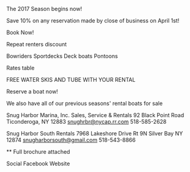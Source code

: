 
The 2017 Season begins now!

Save 10% on any reservation made by close of business on April 1st!

Book Now!

Repeat renters discount

Bowriders
Sportdecks
Deck boats
Pontoons

Rates table


FREE WATER SKIS AND TUBE WITH YOUR RENTAL

Reserve a boat now!

We also have all of our previous seasons' rental boats for sale

Snug Harbor Marina, Inc.
Sales, Service & Rentals 
92 Black Point Road
Ticonderoga, NY 12883
snughrbr@nycap.rr.com
518-585-2628
	                                     
Snug Harbor South Rentals 
7968 Lakeshore Drive 
Rt 9N 
Silver Bay NY 12874
snugharborsouth@gmail.com
518-543-8866 

** Full brochure attached

Social
Facebook
Website
